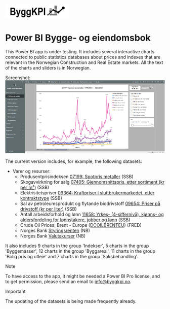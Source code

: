 <img src="Documents/Logo Black.png" alt="ByggKPI Logo" style="width: 200px" />  

# Power BI Bygge- og eiendomsbok

This Power BI app is under testing. It includes several interactive charts connected to public statistics databases about prices and indexes that are relevant in the Norwegian Construction and Real Estate markets. All the text of the charts and sliders is in Norwegian.

Screenshot:
<img src="Documents/Bygge- og eiendomsbok.png" alt="Bygge- og eiendomsbok" style="width: 1000px" />

The current version includes, for example, the following datasets:

- Varer og resurser:
    * Produsentprisindeksen [07199: Spotpris metaller](https://www.ssb.no/statbank/table/07199) (SSB)
    * Skogavvirkning for salg [07405: Gjennomsnittspris, etter sortiment (kr per m³)](https://www.ssb.no/statbank/table/07405) (SSB)
    * Elektrisitetspriser [09364: Kraftpriser i sluttbrukermarkedet, etter kontraktstype](https://www.ssb.no/statbank/table/09364) (SSB)
    * Sal av petroleumsprodukt og flytande biodrivstoff [09654: Priser på drivstoff (kr per liter)](https://www.ssb.no/statbank/table/09654) (SSB)
    * Antall arbeidsforhold og lønn [11658: Yrkes- (4-siffernivå), kjønns- og aldersfordeling for lønnstakere, jobber og lønn](https://www.ssb.no/statbank/table/11658) (SSB)
    * Crude Oil Prices: Brent - Europe ([DCOILBRENTEU](https://fred.stlouisfed.org/series/DCOILBRENTEU)) (FRED)
    * Norges Bank [Styringsrenten](https://www.norges-bank.no/tema/pengepolitikk/Styringsrenten/) (NB)
    * Norges Bank [Valutakurser](https://www.norges-bank.no/tema/Statistikk/Valutakurser/) (NB)

It also includes 9 charts  in the group 'Indekser', 5 charts in the group 'Byggemasser', 12 charts in the group 'Byggareal', 11 charts in the group 'Bolig pris og utleie' and 7 charts in the group 'Saksbehandling'.

> [!NOTE]
> To have access to the app, it might be needed a Power BI Pro license, and to get permission, please send an email to [info@byggkpi.no](mailto:info@byggkpi.no?subject=[Power%20BI]%20Access%20Bygge-%20og%20eiendom%20app).

> [!IMPORTANT]
> The updating of the datasets is being made frequently already.